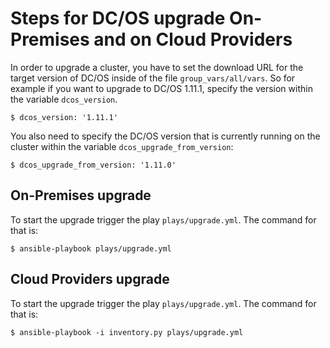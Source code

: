 # Steps for DC/OS upgrade On-Premises and on Cloud Providers

In order to upgrade a cluster, you have to set the download URL for the target version of DC/OS inside of the file `group_vars/all/vars`. So for example if you want to upgrade to DC/OS 1.11.1, specify the version within the variable `dcos_version`.

```shell
$ dcos_version: '1.11.1'
```

You also need to specify the DC/OS version that is currently running on the cluster within the variable `dcos_upgrade_from_version`:

```shell
$ dcos_upgrade_from_version: '1.11.0'
```

## On-Premises upgrade

To start the upgrade trigger the play `plays/upgrade.yml`. The command for that is:

```shell
$ ansible-playbook plays/upgrade.yml
```

## Cloud Providers upgrade

To start the upgrade trigger the play `plays/upgrade.yml`. The command for that is:

```shell
$ ansible-playbook -i inventory.py plays/upgrade.yml
```
